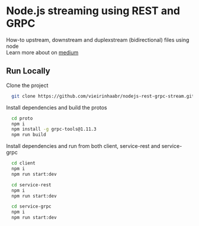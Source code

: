 
# Node.js streaming using REST and GRPC 
How-to upstream, downstream and duplexstream (bidirectional) files using node <br>
Learn more about on <a href="" >medium</a>
## Run Locally  
Clone the project  

~~~bash  
  git clone https://github.com/vieirinhaabr/nodejs-rest-grpc-stream.git
~~~

Install dependencies and build the protos

~~~bash  
  cd proto
  npm i
  npm install -g grpc-tools@1.11.3
  npm run build
~~~

Install dependencies and run from both client, service-rest and service-grpc

~~~bash  
  cd client
  npm i
  npm run start:dev

  cd service-rest
  npm i
  npm run start:dev

  cd service-grpc
  npm i
  npm run start:dev
~~~
